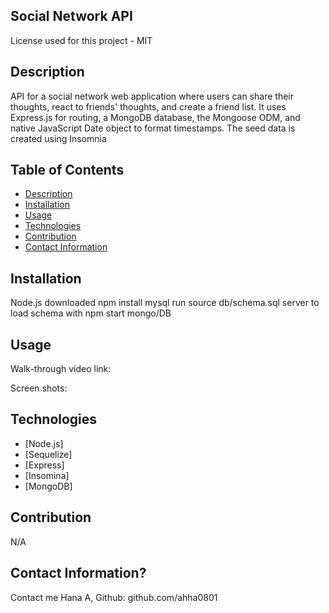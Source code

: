 ## Social Network API
License used for this project - MIT

## Description
API for a social network web application where users can share their thoughts, react to friends' thoughts, and create a friend list. It uses Express.js for routing, a MongoDB database, the Mongoose ODM, and native JavaScript Date object to format timestamps. The seed data is created using Insomnia

## Table of Contents
- [Description](#description)
- [Installation](#installation)
- [Usage](#usage)
- [Technologies](#technologies)
- [Contribution](#contribution)
- [Contact Information](#contact-information)


## Installation
Node.js downloaded
npm install
mysql run source db/schema.sql
server to load schema with npm start
mongo/DB

## Usage
Walk-through video link: 

Screen shots:

## Technologies
- [Node.js]
- [Sequelize]
- [Express]
- [Insomina] 
- [MongoDB]

## Contribution
N/A

## Contact Information?
Contact me Hana A,
Github: github.com/ahha0801


